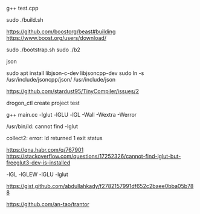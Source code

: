 g++ test.cpp

sudo ./build.sh

https://github.com/boostorg/beast#building
https://www.boost.org/users/download/

sudo ./bootstrap.sh
sudo ./b2


json

sudo apt install libjson-c-dev libjsoncpp-dev
sudo ln -s /usr/include/jsoncpp/json/ /usr/include/json

https://github.com/stardust95/TinyCompiler/issues/2


drogon_ctl create project test


g++ main.cc -lglut -lGLU -lGL -Wall -Wextra -Werror


/usr/bin/ld: cannot find -lglut

collect2: error: ld returned 1 exit status

https://qna.habr.com/q/767901
https://stackoverflow.com/questions/17252326/cannot-find-lglut-but-freeglut3-dev-is-installed


-lGL -lGLEW -lGLU -lglut

https://gist.github.com/abdullahkady/f2782157991df652c2baee0bba05b788

https://github.com/an-tao/trantor
